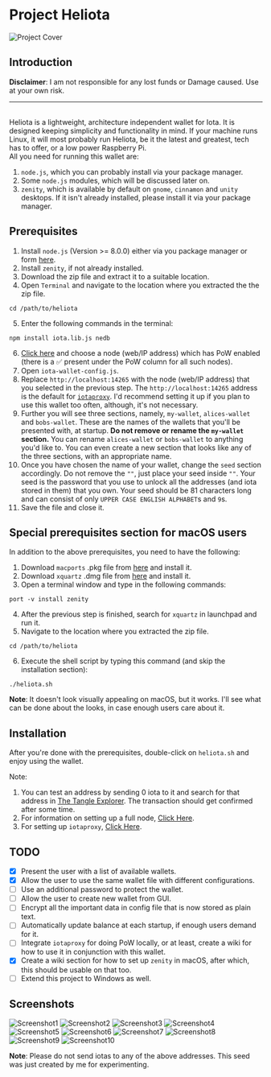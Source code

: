 # Project Heliota
![Project Cover](https://i.imgur.com/RjLkxlg.png)
## Introduction
**Disclaimer**: I am not responsible for any lost funds or Damage caused. Use at your own risk.<hr><br>
Heliota is a lightweight, architecture independent wallet for Iota. It is designed keeping simplicity and functionality in mind. If your machine runs Linux, it will most probably run Heliota, be it the latest and greatest, tech has to offer, or a low power Raspberry Pi.<br>
All you need for running this wallet are:
1. `node.js`, which you can probably install via your package manager.
2. Some `node.js` modules, which will be discussed later on.
3. `zenity`, which is available by default on `gnome`, `cinnamon` and `unity` desktops. If it isn't already installed, please install it via your package manager.

## Prerequisites
1. Install `node.js` (Version >= 8.0.0) either via you package manager or form [here](https://nodejs.org/en/download/).
2. Install `zenity`, if not already installed.
3. Download the zip file and extract it to a suitable location.
4. Open `Terminal` and navigate to the location where you extracted the the zip file.
```
cd /path/to/heliota
```
5. Enter the following commands in the terminal:
```
npm install iota.lib.js nedb
```
6. [Click here](https://iota.dance/nodes/) and choose a node (web/IP address) which has PoW enabled (there is a ✅ present under the PoW column for all such nodes).
7. Open `iota-wallet-config.js`.
8. Replace `http://localhost:14265` with the node (web/IP address) that you selected in the previous step. The `http://localhost:14265` address is the default for [`iotaproxy`](https://github.com/TimSamshuijzen/iotaproxy). I'd recommend setting it up if you plan to use this wallet too often, although, it's not necessary.
9. Further you will see three sections, namely, `my-wallet`, `alices-wallet` and `bobs-wallet`. These are the names of the wallets that you'll be presented with, at startup. **Do not remove or rename the `my-wallet` section.** You can rename `alices-wallet` or `bobs-wallet` to anything you'd like to. You can even create a new section that looks like any of the three sections, with an appropriate name.
10. Once you have chosen the name of your wallet, change the `seed` section accordingly. Do not remove the `""`, just place your seed inside `""`. Your seed is the password that you use to unlock all the addresses (and iota stored in them) that you own. Your seed should be 81 characters long and can consist of only `UPPER CASE ENGLISH ALPHABET`s and `9`s.
11. Save the file and close it.

## Special prerequisites section for macOS users
In addition to the above prerequisites, you need to have the following:
1. Download `macports` .pkg file from [here](https://www.macports.org/install.php) and install it.
2. Download `xquartz` .dmg file from [here](https://www.xquartz.org) and install it.
3. Open a terminal window and type in the following commands:
```
port -v install zenity
```
4. After the previous step is finished, search for `xquartz` in launchpad and run it.
5. Navigate to the location where you extracted the zip file.
```
cd /path/to/heliota
```
6. Execute the shell script by typing this command (and skip the installation section):
```
./heliota.sh
```
**Note**: It doesn't look visually appealing on macOS, but it works. I'll see what can be done about the looks, in case enough users care about it.

## Installation
After you're done with the prerequisites, double-click on `heliota.sh` and enjoy using the wallet.

Note:
1. You can test an address by sending 0 iota to it and search for that address in [The Tangle Explorer](https://thetangle.org). The transaction should get confirmed after some time.
2. For information on setting up a full node, [Click Here](https://github.com/MichaelSchwab/iota-commandline-wallet).
3. For setting up `iotaproxy`, [Click Here](https://github.com/TimSamshuijzen/iotaproxy).

## TODO
- [x] Present the user with a list of available wallets.
- [x] Allow the user to use the same wallet file with different configurations.
- [ ] Use an additional password to protect the wallet.
- [ ] Allow the user to create new wallet from GUI.
- [ ] Encrypt all the important data in config file that is now stored as plain text.
- [ ] Automatically update balance at each startup, if enough users demand for it.
- [ ] Integrate `iotaproxy` for doing PoW locally, or at least, create a wiki for how to use it in conjunction with this wallet.
- [x] Create a wiki section for how to set up `zenity` in macOS, after which, this should be usable on that too.
- [ ] Extend this project to Windows as well.

## Screenshots
![Screenshot1](https://i.imgur.com/Wb9m0mo.png)
![Screenshot2](https://i.imgur.com/SuZ6YwS.png)
![Screenshot3](https://i.imgur.com/Vtw1nfh.png)
![Screenshot4](https://i.imgur.com/PY1WhYb.png)
![Screenshot5](https://i.imgur.com/yG9nfFA.png)
![Screenshot6](https://i.imgur.com/7Wf8UfC.png)
![Screenshot7](https://i.imgur.com/yluTds6.png)
![Screenshot8](https://i.imgur.com/zhDsZWq.png)
![Screenshot9](https://i.imgur.com/WG6hoB7.png)
![Screenshot10](https://i.imgur.com/U67Fudc.png)

**Note**: Please do not send iotas to any of the above addresses. This seed was just created by me for experimenting.
